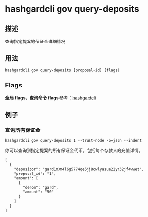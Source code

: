 # hashgardcli gov query-deposits

## 描述

查询指定提案的保证金详细情况

## 用法

```shell
hashgardcli gov query-deposits [proposal-id] [flags]
```
## Flags

**全局 flags、查询命令 flags** 参考：[hashgardcli](../README.md)

## 例子

### 查询所有保证金

```shell
hashgardcli gov query-deposits 1 --trust-node -o=json --indent

```

你可以查询到指定提案的所有保证金代币，包括每个存款人的充值详情。

```txt
[
  {
    "depositor": "gard1m3m4l6g5774qe5jj8cwlyasue22yh32jf4wwet",
    "proposal_id": "1",
    "amount": [
      {
        "denom": "gard",
        "amount": "50"
      }
    ]
  }
]

```
